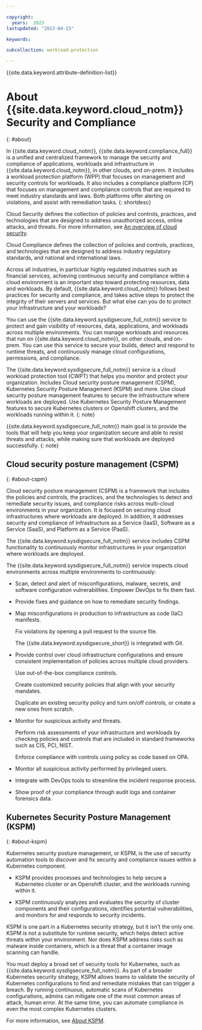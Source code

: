```yaml
---

copyright:
  years:  2023
lastupdated: "2023-04-15"

keywords:

subcollection: workload-protection

---
```


{{site.data.keyword.attribute-definition-list}}

# About {{site.data.keyword.cloud_notm}} Security and Compliance
{: #about}

In {{site.data.keyword.cloud_notm}}, {{site.data.keyword.compliance_full}} is a unified and centralized framework to manage the security and compliance of applications, workloads and infrastructure in {{site.data.keyword.cloud_notm}}, in other clouds, and on-prem. It includes a workload protection platform (WPP) that focuses on management and security controls for workloads. It also includes a compliance platform (CP) that focuses on management and compliance  controls that are required to meet industry standards and laws. Both platforms offer alerting on violations, and assist with remediation tasks.
{: shortdesc}


Cloud Security defines the collection of policies and controls, practices, and technologies that are designed to address unauthorized access, online attacks, and threats. For more information, see [An overview of cloud security](https://www.ibm.com/topics/cloud-security).

Cloud Compliance defines the collection of policies and controls, practices, and technologies that are designed to address industry regulatory standards, and national and international laws.

Across all industries, in particluar highly regulated industries such as financial services, achieving continuous security and compliance within a cloud environment is an important step toward protecting resources, data and workloads. By default, {{site.data.keyword.cloud_notm}} follows best practices for security and compliance, and takes active steps to protect the integrity of their servers and services. But what else can you do to protect your infrastructure and your workloads?

You can use the {{site.data.keyword.sysdigsecure_full_notm}} service to protect and gain visibility of resources, data, applications, and workloads across multiple environments. You can manage workloads and resources that run on {{site.data.keyword.cloud_notm}}, on other clouds, and on-prem. You can use this service to secure your builds, detect and respond to runtime threats, and continuously manage cloud configurations, permissions, and compliance.

The {{site.data.keyword.sysdigsecure_full_notm}} service is a cloud workload protection tool (CWPT) that helps you monitor and protect your organization. Includes Cloud security posture management (CSPM), Kubernetes Security Posture Management (KSPM) and more. Use cloud security posture management features to secure the infrastructure where workloads are deployed. Use Kubernetes Security Posture Management features to secure Kubernetes clusters or Openshift clusters, and the workloads running within it.
{: note}

{{site.data.keyword.sysdigsecure_full_notm}} main goal is to provide the tools that will help you keep your organization secure and able to resist threats and attacks, while making sure that workloads are deployed successfully.
{: note}


## Cloud security posture management (CSPM)
{: #about-cspm}

Cloud security posture management (CSPM) is a framework that includes the policies and controls, the practices, and the technologies to detect and remediate security issues, and compliance risks across multi-cloud environments in your organization. It is focused on securing cloud infrastructures where workloads are deployed. In addition, it addresses security and compliance of Infrastructure as a Service (IaaS), Software as a Service (SaaS), and Platform as a Service (PaaS).

The {{site.data.keyword.sysdigsecure_full_notm}} service includes CSPM functionality to continuously monitor infrastructures in your organization where workloads are deployed.

The {{site.data.keyword.sysdigsecure_full_notm}} service inspects cloud environments across multiple environments to continuously:

- Scan, detect and alert of misconfigurations, malware, secrets, and software configuration vulnerabilities. Empower DevOps to fix them fast.

- Provide fixes and guidance on how to remediate security findings.

- Map misconfigurations in production to infrastructure as code (IaC) manifests.

    Fix violations by opening a pull request to the source file.

    The {{site.data.keyword.sysdigsecure_short}} is integrated with Git.

- Provide control over cloud infrastructure configurations and ensure consistent implementation of policies across multiple cloud providers.

    Use out-of-the-box compliance controls.

    Create customized security policies that align with your security mandates.

    Duplicate an existing security policy and turn on/off controls, or create a new ones from scratch.

- Monitor for suspicious activity and threats.

    Perform risk assessments of your infrastructure and workloads by checking policies and controls that are included in standard frameworks such as CIS, PCI, NIST.

    Enforce compliance with controls using policy as code based on OPA.

- Monitor all suspicious activity performed by privileged users.

- Integrate with DevOps tools to streamline the incident response process.

- Show proof of your compliance through audit logs and container forensics data.




## Kubernetes Security Posture Management (KSPM)
{: #about-kspm}


Kubernetes security posture management, or KSPM, is the use of security automation tools to discover and fix security and compliance issues within a Kubernetes component.

- KSPM provides processes and technologies to help secure a Kubernetes cluster or an Openshift cluster, and the workloads running within it.

- KSPM continuously analyzes and evaluates the security of cluster components and their configurations, identifies potential vulnerabilities, and monitors for and responds to security incidents.

KSPM is one part in a Kubernetes security strategy, but it isn't the only one. KSPM is not a substitute for runtime security, which helps detect active threats within your environment. Nor does KSPM address risks such as malware inside containers, which is a threat that a container image scanning can handle.

You must deploy a broad set of security tools for Kubernetes, such as {{site.data.keyword.sysdigsecure_full_notm}}. As part of a broader Kubernetes security strategy, KSPM allows teams to validate the security of Kubernetes configurations to find and remediate mistakes that can trigger a breach. By running continuous, automatic scans of Kubernetes configurations, admins can mitigate one of the most common areas of attack, human error. At the same time, you can automate compliance in even the most complex Kubernetes clusters.

For more information, see [About KSPM](/docs/workload-protection?topic=workload-protection-kspm).
